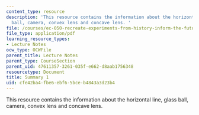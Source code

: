 ```yaml
---
content_type: resource
description: 'This resource contains the information about the horizontal line, glass
  ball, camera, convex lens and concave lens. '
file: /courses/ec-050-recreate-experiments-from-history-inform-the-future-from-the-past-galileo-january-iap-2010/cfe42ba4fbe6ebf65bceb4843a3d23b4_MITEC_050IAP10_sum01.pdf
file_type: application/pdf
learning_resource_types:
- Lecture Notes
ocw_type: OCWFile
parent_title: Lecture Notes
parent_type: CourseSection
parent_uid: 47611357-3261-035f-e662-d8aab1756348
resourcetype: Document
title: Summary 1
uid: cfe42ba4-fbe6-ebf6-5bce-b4843a3d23b4
---
```

This resource contains the information about the horizontal line, glass ball, camera, convex lens and concave lens. 

